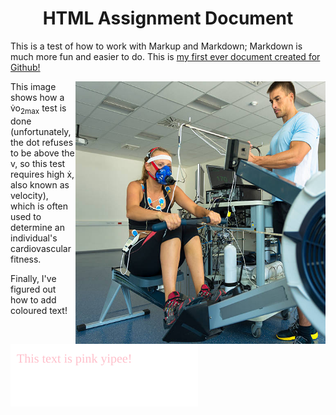
<h1 align="center">HTML Assignment Document</h1>
This is a test of how to work with Markup and Markdown; Markdown is much more fun and easier to do.
This is <a href= "https://github.com/mithilimudalige/knes381/blob/main/readme.md"> my first ever document created for Github! </a>
<p>
<img src="/Images/VO2max.jpg" alt="Exercise" style="float:right;width:400px;height:420px;">
This image shows how a v&#775o<sub>2max</sub> test is done (unfortunately, the dot refuses to be above the v, so this test requires high x&#775, also known as velocity), which is often used to determine an individual's cardiovascular fitness. 
</p>
Finally, I've figured out how to add coloured text! <img src="https://raw.githubusercontent.com/mithilimudalige/knes381/refs/heads/main/Images/colored-text.svg" width="300">







